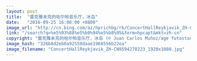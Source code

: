 ```yaml
---
layout: post
title:  "雷克雅未克的哈尔帕音乐厅，冰岛"
date:   "2016-09-25 16:00:00 +0800"
image_url: "http://cn.bing.com/az/hprichbg/rb/ConcertHallReykjavik_ZH-CN9594278223_1920x1080.jpg"
link: "/search?q=%e5%93%88%e5%b0%94%e5%b8%95&form=hpcapt&mkt=zh-cn"
copyright: "雷克雅未克的哈尔帕音乐厅，冰岛 (© Juan Carlos Muñoz/age fotostock)"
image_hash: "326b8d2eb0a92550daae1968556b22ea"
image_filename: "ConcertHallReykjavik_ZH-CN9594278223_1920x1080.jpg"
---
```

